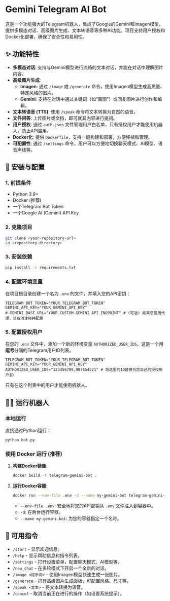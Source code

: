 # Gemini Telegram AI Bot

这是一个功能强大的Telegram机器人，集成了Google的Gemini和Imagen模型，提供多模态对话、高级图片生成、文本转语音等多种AI功能。项目支持用户授权和Docker化部署，确保了安全性和易用性。

## ✨ 功能特性

- **多模态对话**: 支持与Gemini模型进行流畅的文本对话，并能在对话中理解图片内容。
- **高级图片生成**:
    - **Imagen**: 通过 `/image` 或 `/generate` 命令，使用Imagen模型生成高质量、特定风格的图片。
    - **Gemini**: 支持在对话中通过关键词（如“画图”）或回复图片进行创作和编辑。
- **文本转语音 (TTS)**: 使用 `/speak` 命令将文本转换为自然的语音。
- **文件问答**: 上传图片或文档，即可就其内容进行提问。
- **用户授权**: 通过 `auth.json` 文件管理用户白名单，只有授权用户才能使用机器人，防止API滥用。
- **Docker化**: 提供 `Dockerfile`，支持一键构建和部署，方便移植和管理。
- **可配置性**: 通过 `/settings` 命令，用户可以方便地切换聊天模式、AI模型、语音声线等。

## 🚀 安装与配置

### 1. 前提条件

- Python 3.9+
- Docker (推荐)
- 一个Telegram Bot Token
- 一个Google AI (Gemini) API Key

### 2. 克隆项目

```bash
git clone <your-repository-url>
cd <repository-directory>
```

### 3. 安装依赖

```bash
pip install -r requirements.txt
```

### 4. 配置环境变量

在项目根目录创建一个名为 `.env` 的文件，并填入您的API密钥：

```env
TELEGRAM_BOT_TOKEN="YOUR_TELEGRAM_BOT_TOKEN"
GEMINI_API_KEY="YOUR_GEMINI_API_KEY"
# GEMINI_BASE_URL="YOUR_CUSTOM_GEMINI_API_ENDPOINT" # (可选) 如果您使用代理，请取消注释并配置
```

### 5. 配置授权用户

在您的 `.env` 文件中，添加一个新的环境变量 `AUTHORIZED_USER_IDS`。这是一个用**逗号**分隔的Telegram用户ID列表。

```env
TELEGRAM_BOT_TOKEN="YOUR_TELEGRAM_BOT_TOKEN"
GEMINI_API_KEY="YOUR_GEMINI_API_KEY"
AUTHORIZED_USER_IDS="123456789,987654321" # 将这里的ID替换为您自己的授权用户ID
```
只有在这个列表中的用户才能使用机器人。

## 🏃‍♂️ 运行机器人

### 本地运行

直接通过Python运行：

```bash
python bot.py
```

### 使用 Docker 运行 (推荐)

1.  **构建Docker镜像**:
    ```bash
    docker build -t telegram-gemini-bot .
    ```

2.  **运行Docker容器**:
    ```bash
    docker run --env-file .env -d --name my-gemini-bot telegram-gemini-bot
    ```
    - `--env-file .env`: 安全地将您的API密钥从 `.env` 文件注入到容器中。
    - `-d`: 在后台运行容器。
    - `--name my-gemini-bot`: 为您的容器指定一个名称。

## 🤖 可用指令

- `/start` - 显示欢迎信息。
- `/help` - 显示帮助信息和指令列表。
- `/settings` - 打开设置菜单，配置聊天模式、AI模型等。
- `/new_chat` - 在多轮模式下开启一个全新的对话。
- `/image <提示词>` - 使用Imagen模型快速生成一张图片。
- `/generate` - 打开高级图片生成面板，可配置风格、尺寸等。
- `/speak <文本>` - 将文本转换为语音。
- `/cancel` - 取消当前正在进行的操作（如设置系统提示）。
